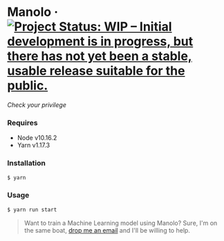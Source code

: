 # Manolo &middot; [![Project Status: WIP – Initial development is in progress, but there has not yet been a stable, usable release suitable for the public.](https://www.repostatus.org/badges/latest/wip.svg)](https://www.repostatus.org/#wip)
*Check your privilege*

### Requires
- Node v10.16.2
- Yarn v1.17.3

### Installation
```sh
$ yarn
```

### Usage
```sh
$ yarn run start
```

>Want to train a Machine Learning model using Manolo? Sure, I'm on the same boat, [drop me an email](mailto:lropero@gmail.com) and I'll be willing to help.
